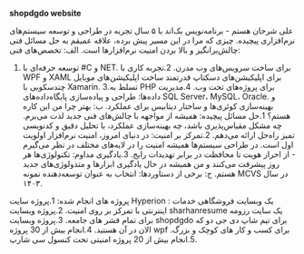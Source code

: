 ********shopdgdo website********


علی شرحان هستم - برنامه‌نویس بک‌اند با ۵ سال تجربه در طراحی و توسعه سیستم‌های نرم‌افزاری پیچیده.
چیزی که مرا در این مسیر پیش برده، علاقه عمیقم به حل مسائل فنی چالش‌برانگیز و بالا بردن امنیت نرم‌افزارها است.
الف: تخصص‌های فنی:
1. توسعه حرفه‌ای با #C و NET. برای ساخت سرویس‌های وب مدرن.
2.تجربه کاری با WPF و XAML برای اپلیکیشن‌های دسکتاپ قدرتمند ساخت اپلیکیشن‌های موبایل چندسکویی با Xamarin.
3.تسلط به PHP برای پروژه‌های تحت وب.
4.مدیریت داده‌ها: طراحی و پیاده‌سازی پایگاه‌داده‌های SQL Server، MySQL، Oracle.
و بهینه‌سازی کوئری‌ها و ساختار دیتابیس برای عملکرد.
ب: بهتر چرا من این کاره هستم؟
1.حل مسائل پیچیده: همیشه از مواجهه با چالش‌های فنی جدید لذت می‌برم. چه مشکل مقیاس‌پذیری باشد، چه بهینه‌سازی عملکرد، با تحلیل دقیق و کدنویسی تمیز راه‌حل ارائه می‌دهم.
2.تمرکز بر امنیت: در دنیای امروز، امنیت نرم‌افزار اولویت اول است. در طراحی سیستم‌ها همیشه امنیت را در لایه‌های مختلف در نظر می‌گیرم - از احراز هویت تا محافظت در برابر تهدیدات رایج.
3.یادگیری مداوم: تکنولوژی‌ها هر روز پیشرفت می‌کنند و من همیشه در حال یادگیری ابزارها و متدولوژی‌های جدید هستم.
ج: برخی از دستاوردها: انتخاب به عنوان توسعه‌دهنده نمونه MCVS در سال ۱۴۰۳.



پروژه های انجام شده:
1.پروژه سایت Hyperion : یک وبسایت فروشگاهی خدمات اینترنتی با تمرکز بر روی امنیت.
2.پروژه وبسایت sharhanresume یک سایت رزومه برای تمام قشر های جامعه.
3.پروژه وبسایت shopdgdo برای تیم شاپ دی جی دو که الان در آن هستید.
4.انجام بیش از 30 پروژه wpf برای کسب و کار های کوچک و بزرگ.
5.انجام بیش از 20 پروژه امنیتی تحت کنسول سی شارپ.